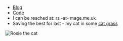 - [Blog](http://blog.vixre.co.uk)
- [Code](https://github.com/vivithemage)
- I can be reached at: rs -at- mage.me.uk
- Saving the best for last - my cat in some [cat grass](https://en.wikipedia.org/wiki/Dactylis_glomerata)

![Rosie the cat](https://vivithemage.github.io/rosie.jpg)

